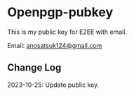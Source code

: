# Openpgp-pubkey
This is my public key for E2EE with email.

Email: <anosatsuk124@gmail.com>

## Change Log

2023-10-25: Update public key.